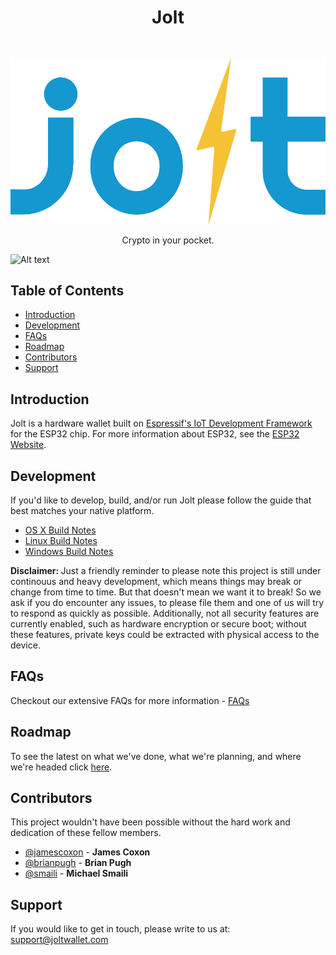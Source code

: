 <h1 align="center"> Jolt </h1> <br>
<p align="center">
  <a href="https://joltwallet.com/">
    <img alt="Jolt" title="Jolt" src="media/logo.png" width="800">
  </a>
</p>

<p align="center">
  Crypto in your pocket.
</p>

![Alt text]("media/logo.png" "Jolt")

## Table of Contents

- [Introduction](#introduction)
- [Development](#development)
- [FAQs](#faqs)
- [Roadmap](#roadmap)
- [Contributors](#contributors)
- [Support](#support)

## Introduction

Jolt is a hardware wallet built on [Espressif's IoT Development Framework](https://github.com/espressif/esp-idf) for the ESP32 chip. For
more information about ESP32, see the [ESP32 Website](https://www.espressif.com/en/products/hardware/esp32/overview).

## Development

If you'd like to develop, build, and/or run Jolt please follow the guide that best matches your native platform.

- [OS X Build Notes](docs/build-osx.md)
- [Linux Build Notes](docs/build-linux.md)
- [Windows Build Notes](docs/build-windows.md)

<b>Disclaimer: </b> Just a friendly reminder to please note this project is still under continouus and heavy development, which means things may break or change from time to time.  But that doesn't mean we want it to break! So we ask if you do encounter any issues, to please file them and one of us will try to respond as quickly as possible. Additionally, not all security features are currently enabled, such as hardware encryption or secure boot; without these features, private keys could be extracted with physical access to the device.

## FAQs

Checkout our extensive FAQs for more information - [FAQs](docs/faq.md)

## Roadmap

To see the latest on what we've done, what we're planning, and where we're headed click [here](docs/roadmap.md).

## Contributors

This project wouldn't have been possible without the hard work and dedication of these fellow members.

* [@jamescoxon](https://github.com/jamescoxon) -
**James Coxon**
* [@brianpugh](https://github.com/brianpugh) -
**Brian Pugh**
* [@smaili](https://github.com/smaili) -
**Michael Smaili**

## Support

If you would like to get in touch, please write to us at: [support@joltwallet.com](mailto:support@joltwallet.com)
